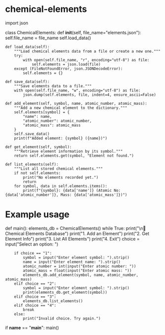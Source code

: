 # chemical-elements
import json

class ChemicalElements:
    def __init__(self, file_name="elements.json"):
        self.file_name = file_name
        self.load_data()

    def load_data(self):
        """Load chemical elements data from a file or create a new one."""
        try:
            with open(self.file_name, "r", encoding="utf-8") as file:
                self.elements = json.load(file)
        except (FileNotFoundError, json.JSONDecodeError):
            self.elements = {}

    def save_data(self):
        """Save elements data to a file."""
        with open(self.file_name, "w", encoding="utf-8") as file:
            json.dump(self.elements, file, indent=4, ensure_ascii=False)

    def add_element(self, symbol, name, atomic_number, atomic_mass):
        """Add a new chemical element to the dictionary."""
        self.elements[symbol] = {
            "name": name,
            "atomic_number": atomic_number,
            "atomic_mass": atomic_mass
        }
        self.save_data()
        print(f"Added element: {symbol} ({name})")

    def get_element(self, symbol):
        """Retrieve element information by its symbol."""
        return self.elements.get(symbol, "Element not found.")

    def list_elements(self):
        """List all stored chemical elements."""
        if not self.elements:
            print("No elements recorded yet.")
            return
        for symbol, data in self.elements.items():
            print(f"{symbol}: {data['name']} (Atomic No: {data['atomic_number']}, Mass: {data['atomic_mass']})")

# Example usage
def main():
    elements_db = ChemicalElements()
    while True:
        print("\n🔬 Chemical Elements Database")
        print("1. Add an Element")
        print("2. Get Element Info")
        print("3. List All Elements")
        print("4. Exit")
        choice = input("Select an option: ")
        
        if choice == "1":
            symbol = input("Enter element symbol: ").strip()
            name = input("Enter element name: ").strip()
            atomic_number = int(input("Enter atomic number: "))
            atomic_mass = float(input("Enter atomic mass: "))
            elements_db.add_element(symbol, name, atomic_number, atomic_mass)
        elif choice == "2":
            symbol = input("Enter element symbol: ").strip()
            print(elements_db.get_element(symbol))
        elif choice == "3":
            elements_db.list_elements()
        elif choice == "4":
            break
        else:
            print("Invalid choice. Try again.")

if __name__ == "__main__":
    main()
